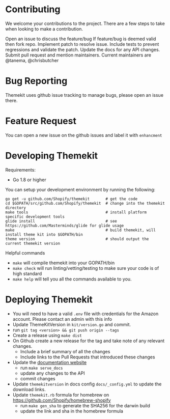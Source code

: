 # Contributing

We welcome your contributions to the project. There are a few steps to take when looking to make a contribution.

Open an issue to discuss the feature/bug
If feature/bug is deemed valid then fork repo.
Implement patch to resolve issue.
Include tests to prevent regressions and validate the patch.
Update the docs for any API changes.
Submit pull request and mention maintainers. Current maintainers are @tanema, @chrisbutcher

# Bug Reporting

Themekit uses github issue tracking to manage bugs, please open an issue there.

# Feature Request

You can open a new issue on the github issues and label it with `enhancment`

# Developing Themekit

Requirements:

- Go 1.8 or higher


You can setup your development environment by running the following:

```
go get -u github.com/Shopify/themekit       # get the code
cd $GOPATH/src/github.com/Shopify/themekit  # change into the themekit directory
make tools                                  # install platform specific development tools
glide install                               # see https://github.com/Masterminds/glide for glide usage
make                                        # build themekit, will install theme kit into $GOPATH/bin
theme version                               # should output the current themekit version
```

Helpful commands

- `make` will compile themekit into your GOPATH/bin
- `make check` will run linting/vetting/testing to make sure your code is of high standard
- `make help` will tell you all the commands available to you.

# Deploying Themekit

- You will need to have a valid `.env` file with credentials for the Amazon account. Please contact an admin with this info
- Update ThemeKitVersion in `kit/version.go` and commit.
- run `git tag <version> && git push origin --tags`
- Create a release using `make dist`
- On Github create a new release for the tag and take note of any relevant changes.
  - Include a brief summary of all the changes
  - Include links to the Pull Requests that introduced these changes
- Update the [documentation website](https://shopify.github.io/themekit/)
  - run `make serve_docs`
  - update any changes to the API
  - commit changes
- Update `themekitversion` in docs config `docs/_config.yml` to update the download links.
- Update `themekit.rb` formula for homebrew on https://github.com/Shopify/homebrew-shopify
  - run `make gen_sha` to generate the SHA256 for the darwin build
  - update the link and sha in the homebrew formula
